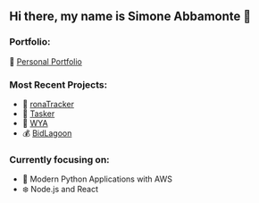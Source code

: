 ## Hi there, my name is Simone Abbamonte 👋

### Portfolio:

💫 [Personal Portfolio](https://sabbamonte.github.io)

### Most Recent Projects:

- 🦠  [ronaTracker](https://your-ronatracker.herokuapp.com)
- 📌  [Tasker](https://your-tasker.herokuapp.com)
- 🤳  [WYA](https://your-wya.herokuapp.com)
- 💰  [BidLagoon](https://bidlagoon.herokuapp.com)

### Currently focusing on:

- 🐍 Modern Python Applications with AWS
- ❄️ Node.js and React
<!--
**sabbamonte/sabbamonte** is a ✨ _special_ ✨ repository because its `README.md` (this file) appears on your GitHub profile.

Here are some ideas to get you started:

- 💫 I’m currently working on ...
- 🌱 I’m currently learning ...
- 👯 I’m looking to collaborate on ...
- 🤔 I’m looking for help with ...
- 💬 Ask me about ...
- 📫 How to reach me: ...
- 😄 Pronouns: ...
- ⚡ Fun fact: ...
-->
